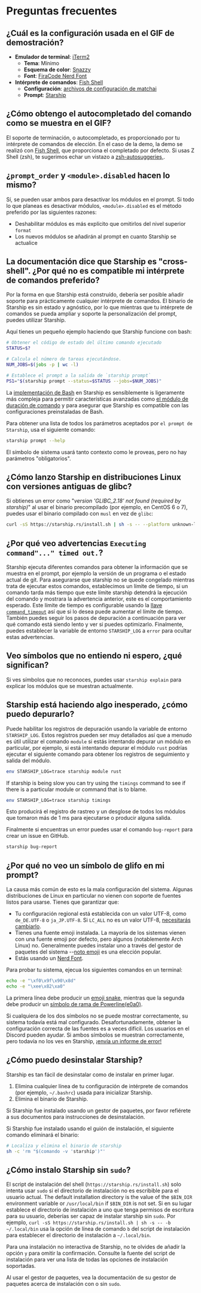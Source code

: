 # Preguntas frecuentes

## ¿Cuál es la configuración usada en el GIF de demostración?

- **Emulador de terminal**: [iTerm2](https://iterm2.com/)
  - **Tema**: Mínimo
  - **Esquema de color**: [Snazzy](https://github.com/sindresorhus/iterm2-snazzy)
  - **Font**: [FiraCode Nerd Font](https://www.nerdfonts.com/font-downloads)
- **Intérprete de comandos**: [Fish Shell](https://fishshell.com/)
  - **Configuración**: [archivos de configuración de matchai](https://github.com/matchai/dotfiles/blob/b6c6a701d0af8d145a8370288c00bb9f0648b5c2/.config/fish/config.fish)
  - **Prompt**: [Starship](https://starship.rs/)

## ¿Cómo obtengo el autocompletado del comando como se muestra en el GIF?

El soporte de terminación, o autocompletado, es proporcionado por tu intérprete de comandos de elección. En el caso de la demo, la demo se realizó con [Fish Shell](https://fishshell.com/), que proporciona el completado por defecto. Si usas Z Shell (zsh), te sugerimos echar un vistazo a [zsh-autosuggeries,](https://github.com/zsh-users/zsh-autosuggestions).

## ¿`prompt_order` y `<module>.disabled` hacen lo mismo?

Sí, se pueden usar ambos para desactivar los módulos en el prompt. Si todo lo que planeas es desactivar módulos, `<module>.disabled` es el método preferido por las siguientes razones:

- Deshabilitar módulos es más explícito que omitirlos del nivel superior `format`
- Los nuevos módulos se añadirán al prompt en cuanto Starship se actualice

## La documentación dice que Starship es "cross-shell". ¿Por qué no es compatible mi intérprete de comandos preferido?

Por la forma en que Starship está construído, debería ser posible añadir soporte para prácticamente cualquier intérprete de comandos. El binario de Starship es sin estado y agnóstico, por lo que mientras que tu intérprete de comandos se pueda ampliar y soporte la personalización del prompt, puedes utilizar Starship.

Aquí tienes un pequeño ejemplo haciendo que Starship funcione con bash:

```sh
# Obtener el código de estado del último comando ejecutado
STATUS=$?

# Calcula el número de tareas ejecutándose.
NUM_JOBS=$(jobs -p | wc -l)

# Establece el prompt a la salida de `starship prompt`
PS1="$(starship prompt --status=$STATUS --jobs=$NUM_JOBS)"
```

La [implementación de Bash](https://github.com/starship/starship/blob/master/src/init/starship.bash) en Starship es sensíblemente is ligeramente más compleja para permitir características avanzadas como [el módulo de duración de comando](https://starship.rs/config/#command-duration) y para asegurar que Starship es compatible con las configuraciones preinstaladas de Bash.

Para obtener una lista de todos los parámetros aceptados por `el prompt de Starship`, usa el siguiente comando:

```sh
starship prompt --help
```

El símbolo de sistema usará tanto contexto como le proveas, pero no hay parámetros "obligatorios".

## ¿Cómo lanzo Starship en distribuciones Linux con versiones antiguas de glibc?

Si obtienes un error como "_version 'GLIBC_2.18' not found (required by starship)_" al usar el binario precompilado (por ejemplo, en CentOS 6 o 7), puedes usar el binario compilado con `musl` en vez de `glibc`:

```sh
curl -sS https://starship.rs/install.sh | sh -s -- --platform unknown-linux-musl
```

## ¿Por qué veo advertencias `Executing command"..." timed out.`?

Starship ejecuta diferentes comandos para obtener la información que se muestra en el prompt, por ejemplo la versión de un programa o el estado actual de git. Para asegurarse que starship no se quede congelado mientras trata de ejecutar estos comandos, establecimos un límite de tiempo, si un comando tarda más tiempo que este límite starship detendrá la ejecución del comando y mostrara la advertencia anterior, este es el comportamiento esperado. Este límite de tiempo es configurable usando la [llave `command_timeout`](../config/#prompt) así que si lo desea puede aumentar el límite de tiempo. También puedes seguir los pasos de depuración a continuación para ver qué comando está siendo lento y ver si puedes optimizarlo. Finalmente, puedes establecer la variable de entorno `STARSHIP_LOG` a `error` para ocultar estas advertencias.

## Veo símbolos que no entiendo ni espero, ¿qué significan?

Si ves símbolos que no reconoces, puedes usar `starship explain` para explicar los módulos que se muestran actualmente.

## Starship está haciendo algo inesperado, ¿cómo puedo depurarlo?

Puede habilitar los registros de depuración usando la variable de entorno `STARSHIP_LOG`. Estos registros pueden ser muy detallados así que a menudo es útil utilizar el comando `module` si estás intentando depurar un módulo en particular, por ejemplo, si está intentando depurar el módulo `rust` podrías ejecutar el siguiente comando para obtener los registros de seguimiento y salida del módulo.

```sh
env STARSHIP_LOG=trace starship module rust
```

If starship is being slow you can try using the `timings` command to see if there is a particular module or command that is to blame.

```sh
env STARSHIP_LOG=trace starship timings
```

Esto producirá el registro de rastreo y un desglose de todos los módulos que tomaron más de 1 ms para ejecutarse o producir alguna salida.

Finalmente si encuentras un error puedes usar el comando `bug-report` para crear un issue en GitHub.

```sh
starship bug-report
```

## ¿Por qué no veo un símbolo de glifo en mi prompt?

La causa más común de esto es la mala configuración del sistema. Algunas distribuciones de Linux en particular no vienen con soporte de fuentes listos para usarse. Tienes que garantizar que:

- Tu configuración regional está establecida con un valor UTF-8, como `de_DE.UTF-8` o `ja_JP.UTF-8`. Si `LC_ALL` no es un valor UTF-8, [necesitarás cambiarlo](https://www.tecmint.com/set-system-locales-in-linux/).
- Tienes una fuente emoji instalada. La mayoría de los sistemas vienen con una fuente emoji por defecto, pero algunos (notablemente Arch Linux) no. Generalmente puedes instalar uno a través del gestor de paquetes del sistema --[noto emoji](https://www.google.com/get/noto/help/emoji/) es una elección popular.
- Estás usando un [Nerd Font](https://www.nerdfonts.com/).

Para probar tu sistema, ejecua los siguientes comandos en un terminal:

```sh
echo -e "\xf0\x9f\x90\x8d"
echo -e "\xee\x82\xa0"
```

La primera línea debe producir un [emoji snake](https://emojipedia.org/snake/), mientras que la segunda debe producir un [símbolo de rama de Powerline(e0a0)](https://github.com/ryanoasis/powerline-extra-symbols#glyphs).

Si cualquiera de los dos símbolos no se puede mostrar correctamente, su sistema todavía está mal configurado. Desafortunadamente, obtener la configuración correcta de las fuentes es a veces difícil. Los usuarios en el Discord pueden ayudar. Si ambos símbolos se muestran correctamente, pero todavía no los ves en Starship, [¡envía un informe de error!](https://github.com/starship/starship/issues/new/choose)

## ¿Cómo puedo desinstalar Starship?

Starship es tan fácil de desinstalar como de instalar en primer lugar.

1. Elimina cualquier línea de tu configuración de intérprete de comandos (por ejemplo, `~/.bashrc`) usada para inicializar Starship.
1. Elimina el binario de Starship.

Si Starship fue instalado usando un gestor de paquetes, por favor refiérete a sus documentos para instrucciones de desinstalación.

Si Starship fue instalado usando el guión de instalación, el siguiente comando eliminará el binario:

```sh
# Localiza y elimina el binario de starship
sh -c 'rm "$(comando -v 'starship')"'
```

## ¿Cómo instalo Starship sin `sudo`?

El script de instalación del shell (`https://starship.rs/install.sh`) solo intenta usar `sudo` si el directorio de instalación no es escribible para el usuario actual. The default installation directory is the value of the `$BIN_DIR` environment variable or `/usr/local/bin` if `$BIN_DIR` is not set. Si en su lugar establece el directorio de instalación a uno que tenga permisos de escritura para su usuario, deberías ser capaz de instalar starship sin `sudo`. Por ejemplo, `curl -sS https://starship.rs/install.sh | sh -s -- -b ~/.local/bin` usa la opción de línea de comando `b` del script de instalación para establecer el directorio de instalación a `~/.local/bin`.

Para una instalación no interactiva de Starship, no te olvides de añadir la opción `y` para omitir la confirmación. Consulte la fuente del script de instalación para ver una lista de todas las opciones de instalación soportadas.

Al usar el gestor de paquetes, vea la documentación de su gestor de paquetes acerca de instalación con o sin `sudo`.
